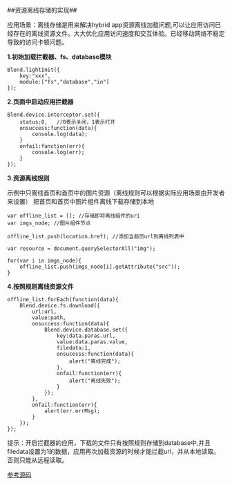 ##资源离线存储的实现##

应用场景：离线存储是用来解决hybrid app资源离线加载问题,可以让应用访问已经存在的离线资源文件。大大优化应用访问速度和交互体验。已经移动网络不稳定导致的访问卡顿问题。

**1.初始加载拦截器、fs、database模块**

	Blend.lightInit({
		key:"xxx",
		module:["fs","database","in"]
	});

**2.页面中启动应用拦截器**

	Blend.device.interceptor.set({
		status:0,	//0表示关闭，1表示打开
		onsuccess:function(data){
			console.log(data);
		}
		onfail:function(err){
			console.log(err);			
		}
	});

**3.资源离线规则**

示例中只离线首页和首页中的图片资源（离线规则可以根据实际应用场景由开发者来设置）
把首页和首页中图片组件离线下载存储到本地

	var offline_list = []; //存储即将离线组件的uri
	var imgs_node; //图片组件节点
	
	offline_list.push(location.href); //添加当前页url到离线列表中
	
	var resource = document.querySelectorAll("img");
	
	for(var i in imgs_node){
		offline_list.push(imgs_node[i].getAttribute("src"));
	}

**4.按照规则离线资源文件**

	offline_list.forEach(function(data){
		Blend.device.fs.download({
			url:url,
			value:path,
			onsuccess:function(data){
				Blend.device.database.set({
					key:data.paras.url,
					value:data.paras.value,
					filedata:1,
					onsucesss:function(data){
						alert("离线完成");
					},
					onfail:function(err){
						alert("离线失败");
					}
				});
			},
			onfail:function(err){
				alert(err.errMsg);
			}
		});
	});

提示：开启拦截器的应用，下载的文件只有按照规则存储到database中,并且filedata设置为1的数据，应用再次加载资源的时候才能拦截url，并从本地读取。否则只能从远程读取。

[参考源码](http://github.com)